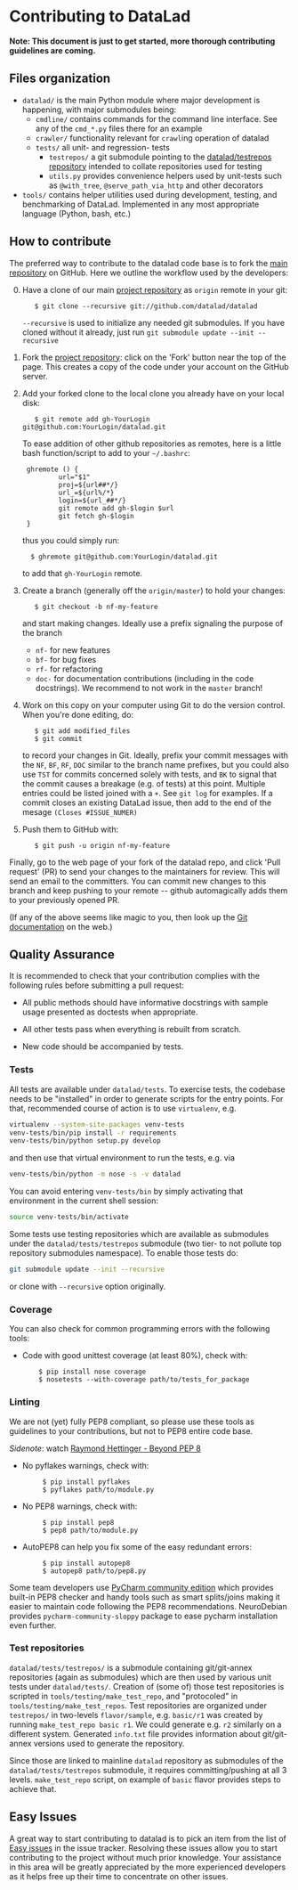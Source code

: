 Contributing to DataLad
=======================

**Note: This document is just to get started, more thorough
contributing guidelines are coming.**

Files organization
------------------

- `datalad/` is the main Python module where major development is happening,
  with major submodules being:
    - `cmdline/` contains commands for the command line interface.  See any of
      the `cmd_*.py` files there for an example
    - `crawler/` functionality relevant for `crawl`ing operation of datalad
    - `tests/` all unit- and regression- tests
        - `testrepos/` a git submodule pointing to the
          [datalad/testrepos repository](http://github.com/datalad/testrepos/)
          intended to collate repositories used for testing
        - `utils.py` provides convenience helpers used by unit-tests such as
          `@with_tree`, `@serve_path_via_http` and other decorators
- `tools/` contains helper utilities used during development, testing, and
  benchmarking of DataLad.  Implemented in any most appropriate language
  (Python, bash, etc.)

How to contribute
-----------------

The preferred way to contribute to the datalad code base is to fork the
[main repository](http://github.com/datalad/datalad/) on GitHub.  Here
we outline the workflow used by the developers:

[gh-datalad]: http://github.com/datalad/datalad

0. Have a clone of our main [project repository][gh-datalad] as `origin`
   remote in your git:

          $ git clone --recursive git://github.com/datalad/datalad

    `--recursive` is used to initialize any needed git submodules.  If you have 
    cloned without it already, just run `git submodule update --init --recursive`

1. Fork the [project repository][gh-datalad]: click on the 'Fork'
   button near the top of the page. This creates a copy of the code
   under your account on the GitHub server.

2. Add your forked clone to the local clone you already have on your local disk:

          $ git remote add gh-YourLogin git@github.com:YourLogin/datalad.git

    To ease addition of other github repositories as remotes, here is
    a little bash function/script to add to your `~/.bashrc`:

        ghremote () {
                url="$1"
                proj=${url##*/}
                url_=${url%/*}
                login=${url_##*/}
                git remote add gh-$login $url
                git fetch gh-$login
        }

    thus you could simply run:

         $ ghremote git@github.com:YourLogin/datalad.git

    to add that `gh-YourLogin` remote.

3. Create a branch (generally off the `origin/master`) to hold your changes:

          $ git checkout -b nf-my-feature

    and start making changes. Ideally use a prefix signaling the purpose of the
    branch
    - `nf-` for new features
    - `bf-` for bug fixes
    - `rf-` for refactoring
    - `doc-` for documentation contributions (including in the code docstrings).
    We recommend to not work in the ``master`` branch!

4. Work on this copy on your computer using Git to do the version control. When
   you're done editing, do:

          $ git add modified_files
          $ git commit

   to record your changes in Git.  Ideally, prefix your commit messages with the
   `NF`, `BF`, `RF`, `DOC` similar to the branch name prefixes, but you could 
   also use `TST` for commits concerned solely with tests, and `BK` to signal
   that the commit causes a breakage (e.g. of tests) at this point.  Multiple
   entries could be listed joined with a `+`.  See `git log` for examples.  If
   a commit closes an existing DataLad issue, then add to the end of the mesage
   `(Closes #ISSUE_NUMER)`

5. Push them to GitHub with:

          $ git push -u origin nf-my-feature

  Finally, go to the web page of your fork of the datalad repo, and click
'Pull request' (PR) to send your changes to the maintainers for review. This
will send an email to the committers.  You can commit new changes to this branch
and keep pushing to your remote -- github automagically adds them to your
previously opened PR.

(If any of the above seems like magic to you, then look up the
[Git documentation](http://git-scm.com/documentation) on the web.)


Quality Assurance
-----------------

It is recommended to check that your contribution complies with the following
rules before submitting a pull request:

- All public methods should have informative docstrings with sample usage
  presented as doctests when appropriate.

- All other tests pass when everything is rebuilt from scratch.

- New code should be accompanied by tests.


### Tests

All tests are available under `datalad/tests`.  To exercise tests, the codebase
needs to be "installed" in order to generate scripts for the entry points.  For 
that, recommended course of action is to use `virtualenv`, e.g.

```sh
virtualenv --system-site-packages venv-tests
venv-tests/bin/pip install -r requirements
venv-tests/bin/python setup.py develop
```

and then use that virtual environment to run the tests, e.g. via

```sh
venv-tests/bin/python -m nose -s -v datalad
```

You can avoid entering `venv-tests/bin` by simply activating that environment in
the current shell session:

```sh
source venv-tests/bin/activate
```

Some tests use testing repositories which are available as submodules
under the `datalad/tests/testrepos` submodule (two tier- to not pollute
top repository submodules namespace).  To enable those tests do:

```sh
git submodule update --init --recursive
```

or clone with `--recursive` option originally.


### Coverage

You can also check for common programming errors with the following tools:

- Code with good unittest coverage (at least 80%), check with:

          $ pip install nose coverage
          $ nosetests --with-coverage path/to/tests_for_package


### Linting

We are not (yet) fully PEP8 compliant, so please use these tools as
guidelines to your contributions, but not to PEP8 entire code
base.

*Sidenote*: watch [Raymond Hettinger - Beyond PEP 8][beyond-pep8]

[beyond-pep8]: https://www.youtube.com/watch?v=wf-BqAjZb8M

- No pyflakes warnings, check with:

           $ pip install pyflakes
           $ pyflakes path/to/module.py

- No PEP8 warnings, check with:

           $ pip install pep8
           $ pep8 path/to/module.py

- AutoPEP8 can help you fix some of the easy redundant errors:

           $ pip install autopep8
           $ autopep8 path/to/pep8.py

Some team developers use
[PyCharm community edition](https://www.jetbrains.com/pycharm) which
provides built-in PEP8 checker and handy tools such as smart
splits/joins making it easier to maintain code following the PEP8
recommendations.  NeuroDebian provides `pycharm-community-sloppy`
package to ease pycharm installation even further.

### Test repositories

`datalad/tests/testrepos/` is a submodule containing git/git-annex repositories
(again as submodules) which are then used by various unit tests under
`datalad/tests/`.  Creation of (some of) those test repositories is scripted in
`tools/testing/make_test_repo`, and "protocoled" in
`tools/testing/make_test_repos`.  Test repositories are organized under
`testrepos/` in two-levels `flavor/sample`, e.g. `basic/r1` was created by
running `make_test_repo basic r1`.  We could generate e.g. `r2` similarly on a
different system.  Generated `info.txt` file provides information about
git/git-annex versions used to generate the repository.

Since those are linked to mainline `datalad` repository as submodules of the
`datalad/tests/testrepos` submodule, it requires committing/pushing at all 3
levels. `make_test_repo` script, on example of `basic` flavor provides steps to
achieve that.


Easy Issues
-----------

A great way to start contributing to datalad is to pick an item from the list of
[Easy issues](https://github.com/datalad/datalad/labels/easy) in the issue
tracker. Resolving these issues allow you to start contributing to the project
without much prior knowledge. Your assistance in this area will be greatly
appreciated by the more experienced developers as it helps free up their time to
concentrate on other issues.
